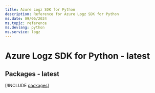 ```yaml
---
title: Azure Logz SDK for Python
description: Reference for Azure Logz SDK for Python
ms.date: 09/06/2024
ms.topic: reference
ms.devlang: python
ms.service: logz
---
```

# Azure Logz SDK for Python - latest
## Packages - latest
[!INCLUDE [packages](logz-index.md)]